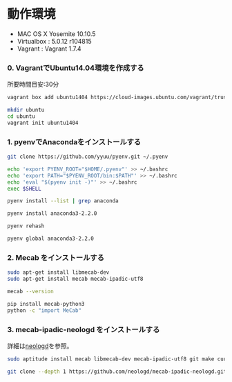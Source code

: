 
# 動作環境

- MAC OS X Yosemite 10.10.5
- Virtualbox : 5.0.12 r104815
- Vagrant : Vagrant 1.7.4

### 0. VagrantでUbuntu14.04環境を作成する
所要時間目安:30分
```bash
vagrant box add ubuntu1404 https://cloud-images.ubuntu.com/vagrant/trusty/current/trusty-server-cloudimg-amd64-vagrant-disk1.box

mkdir ubuntu
cd ubuntu
vagrant init ubuntu1404
```

### 1. pyenvでAnacondaをインストールする

```bash
git clone https://github.com/yyuu/pyenv.git ~/.pyenv

echo 'export PYENV_ROOT="$HOME/.pyenv"' >> ~/.bashrc
echo 'export PATH="$PYENV_ROOT/bin:$PATH"' >> ~/.bashrc
echo 'eval "$(pyenv init -)"' >> ~/.bashrc
exec $SHELL

pyenv install --list | grep anaconda

pyenv install anaconda3-2.2.0

pyenv rehash

pyenv global anaconda3-2.2.0
```

### 2. Mecab をインストールする

```bash
sudo apt-get install libmecab-dev
sudo apt-get install mecab mecab-ipadic-utf8

mecab --version

pip install mecab-python3
python -c "import MeCab"
```

### 3. mecab-ipadic-neologd をインストールする

詳細は[neologd](https://github.com/neologd/mecab-ipadic-neologd/blob/master/README.ja.md)を参照。

```bash
sudo aptitude install mecab libmecab-dev mecab-ipadic-utf8 git make curl xz-utils

git clone --depth 1 https://github.com/neologd/mecab-ipadic-neologd.git
```

